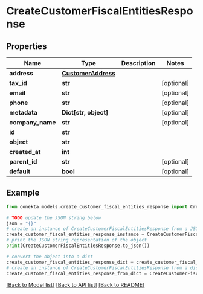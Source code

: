 # CreateCustomerFiscalEntitiesResponse


## Properties

Name | Type | Description | Notes
------------ | ------------- | ------------- | -------------
**address** | [**CustomerAddress**](CustomerAddress.md) |  | 
**tax_id** | **str** |  | [optional] 
**email** | **str** |  | [optional] 
**phone** | **str** |  | [optional] 
**metadata** | **Dict[str, object]** |  | [optional] 
**company_name** | **str** |  | [optional] 
**id** | **str** |  | 
**object** | **str** |  | 
**created_at** | **int** |  | 
**parent_id** | **str** |  | [optional] 
**default** | **bool** |  | [optional] 

## Example

```python
from conekta.models.create_customer_fiscal_entities_response import CreateCustomerFiscalEntitiesResponse

# TODO update the JSON string below
json = "{}"
# create an instance of CreateCustomerFiscalEntitiesResponse from a JSON string
create_customer_fiscal_entities_response_instance = CreateCustomerFiscalEntitiesResponse.from_json(json)
# print the JSON string representation of the object
print(CreateCustomerFiscalEntitiesResponse.to_json())

# convert the object into a dict
create_customer_fiscal_entities_response_dict = create_customer_fiscal_entities_response_instance.to_dict()
# create an instance of CreateCustomerFiscalEntitiesResponse from a dict
create_customer_fiscal_entities_response_from_dict = CreateCustomerFiscalEntitiesResponse.from_dict(create_customer_fiscal_entities_response_dict)
```
[[Back to Model list]](../README.md#documentation-for-models) [[Back to API list]](../README.md#documentation-for-api-endpoints) [[Back to README]](../README.md)


